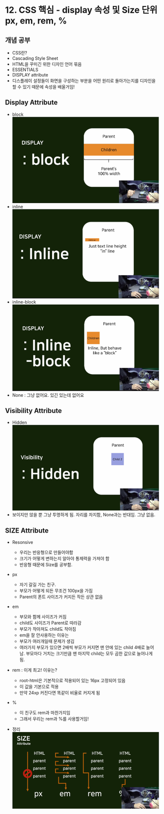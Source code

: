# 12. CSS 핵심 - display 속성 및 Size 단위 px, em, rem, %

## 개념 공부
- CSS란?
- Cascading Style Sheet
- HTML을 꾸미긴 위한 디자인 언어 묶음
- ESSENTIALS
- DISPLAY attribute
- 디스플레이 설정들이 화면을 구성하는 부분을 어떤 원리로 돌아가는지를 디자인을 할 수 있기 때문에 속성을 배울거임!

## Display Attribute
- block
![](https://github.com/KangminNa/Django_Pinterest/blob/main/12/1.png?raw=true)
- inline
![](https://github.com/KangminNa/Django_Pinterest/blob/main/12/2.png?raw=true)
- inline-block
![](https://github.com/KangminNa/Django_Pinterest/blob/main/12/3.png?raw=true)
- None : 그냥 없어요. 있긴 있는데 없어요

## Visibility Attribute
- Hidden
![](https://github.com/KangminNa/Django_Pinterest/blob/main/12/4.png?raw=true)
- 보이지만 않을 뿐 그냥 투명하게 됨. 자리를 차지함, None과는 반대임. 그냥 없음.

## SIZE Attribute
- Resonsive
    - 우리는 반응형으로 만들어야함
    - 크기가 어떻게 변하는지 알아야 통제력을 가져야 함
    - 반응형 때문에 Size를 공부함.
- px
    - 자기 갈길 가는 친구.
    - 부모가 어떻게 되든 무조건 100px을 가짐
    - Parent의 폰트 사이즈가 커지든 작든 상관 없음

- em
    - 부모와 함께 사이즈가 커짐
    - child도 사이즈가 Parent로 따라감
    - 부모가 작아져도 child도 작아짐
    - em을 잘 안사용하는 이유는
    - 부모가 여러개일때 문제가 생김
    - 여러가지 부모가 있으면 2배씩 부모가 커지면 맨 안에 있는 child 4배로 늘어남. 부모마다 거치는 크기만큼 맨 마지막 child는 모두 곱한 값으로 늘어나게 됨.

- rem : 이게 최고! 이유는?
    - root-html은 기본적으로 적용되어 있는 16px 고정되어 있음
    - 이 값을 기본으로 적용
    - 만약 24xp 커진다면 똑같이 비율로 커지게 됨

- %
    - 이 친구도 rem과 마찬가지임
    - 그래서 우리는 rem과 %를 사용할거임!

- 정리
![](https://github.com/KangminNa/Django_Pinterest/blob/main/12/5.png?raw=true)
